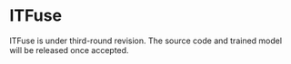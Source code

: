 # ITFuse

ITFuse is under third-round revision. The source code and trained model will be released once accepted.
